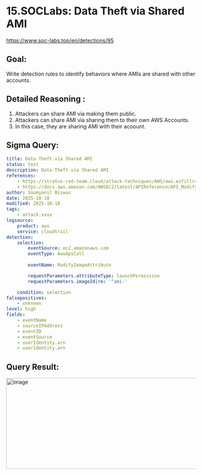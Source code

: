 # 15.SOCLabs: Data Theft via Shared AMI

https://www.soc-labs.top/en/detections/95

## Goal: 
Write detection rules to identify behaviors where AMIs are shared with other accounts.

## Detailed Reasoning :
1. Attackers can share AMI via making them public.
2. Attackers can share AMI via sharing them to their own AWS Accounts.
3. In this case, they are sharing AMI with their acoount.

## Sigma Query:

```yaml
title: Data Theft via Shared AMI
status: test
description: Data Theft via Shared AMI
references:
    - https://stratus-red-team.cloud/attack-techniques/AWS/aws.exfiltration.ec2-share-ami/
    - https://docs.aws.amazon.com/AWSEC2/latest/APIReference/API_ModifyImageAttribute.html
author: Soumyanil Biswas
date: 2025-10-18
modified: 2025-10-18
tags:
    - attack.xxxx
logsource:
    product: aws
    service: cloudtrail
detection:
    selection:
        eventSource: ec2.amazonaws.com
        eventType: AwsApiCall
        
        eventName: ModifyImageAttribute

        requestParameters.attributeType: launchPermission
        requestParameters.imageId|re: '^ami-'

    condition: selection 
falsepositives:
    - unknown
level: high
fields:
    - eventName
    - sourceIPAddress
    - eventID
    - eventSource
    - userIdentity.arn
    - userIdentity.arn
```

## Query Result:

<img width="1800" height="242" alt="image" src="https://github.com/user-attachments/assets/5a0a09f0-bb27-4500-a1a1-35018ef54bbe" />

